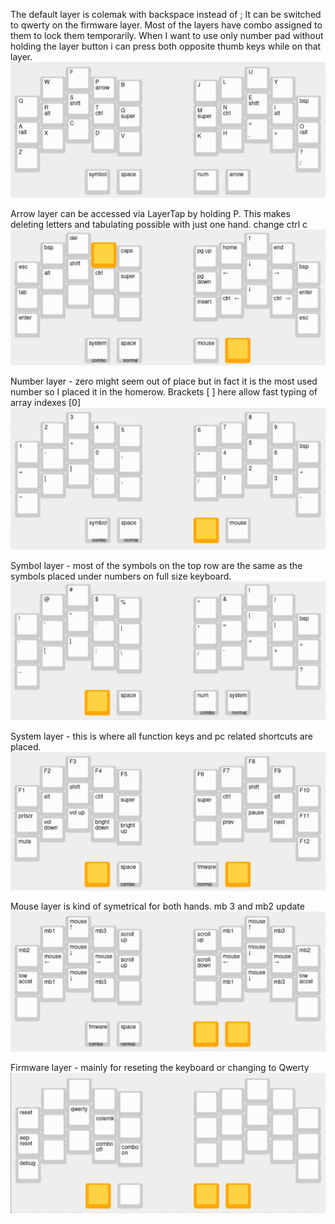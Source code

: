 The default layer is colemak with backspace instead of ; 
It can be switched to qwerty on the firmware layer.
Most of the layers have combo assigned to them to lock them temporarily. When I want to use only number pad without holding the layer button i can press both opposite thumb keys while on that layer.
![Colemak](./images/colemak.png?raw=true "colemak")

Arrow layer can be accessed via LayerTap by holding P. This makes deleting letters and tabulating possible with just one hand.
change ctrl c 
![Arrows](./images/arrows.png?raw=true "arrows")

Number layer - zero might seem out of place but in fact it is the most used number so I placed it in the homerow. Brackets [ ] here allow fast typing of array indexes [0]
![Number](./images/number.png?raw=true "number")

Symbol layer - most of the symbols on the top row are the same as the symbols placed under numbers on full size keyboard. 
![Symbol](./images/symbol.png?raw=true "symbol")

System layer - this is where all function keys and pc related shortcuts are placed.
![System](./images/system.png?raw=true "system")

Mouse layer is kind of symetrical for both hands.
mb 3 and mb2 update
![Mouse](./images/mouse.png?raw=true "mouse")

Firmware layer - mainly for reseting the keyboard or changing to Qwerty
![Firmware](./images/firmware.png?raw=true "firmware")



